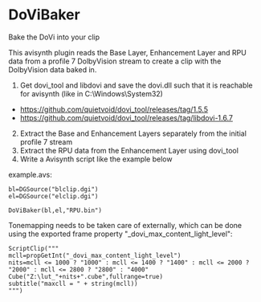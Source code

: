 # DoViBaker
Bake the DoVi into your clip

This avisynth plugin reads the Base Layer, Enhancement Layer and RPU data from a profile 7 DolbyVision stream to create a clip with the DolbyVision data baked in.

1. Get dovi_tool and libdovi and save the dovi.dll such that it is reachable for avisynth (like in C:\Windows\System32)
  - https://github.com/quietvoid/dovi_tool/releases/tag/1.5.5
  - https://github.com/quietvoid/dovi_tool/releases/tag/libdovi-1.6.7
2. Extract the Base and Enhancement Layers separately from the initial profile 7 stream
3. Extract the RPU data from the Enhancement Layer using dovi_tool
4. Write a Avisynth script like the example below

example.avs:
```
bl=DGSource("blclip.dgi")
el=DGSource("elclip.dgi")

DoViBaker(bl,el,"RPU.bin")
```

Tonemapping needs to be taken care of externally, which can be done using the exported frame property "_dovi_max_content_light_level":
```
ScriptClip("""
mcll=propGetInt("_dovi_max_content_light_level")
nits=mcll <= 1000 ? "1000" : mcll <= 1400 ? "1400" : mcll <= 2000 ? "2000" : mcll <= 2800 ? "2800" : "4000"
Cube("Z:\lut_"+nits+".cube",fullrange=true)
subtitle("maxcll = " + string(mcll))
""")
```
